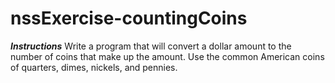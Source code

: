 # nssExercise-countingCoins

***Instructions***
Write a program that will convert a dollar amount to the number of coins that make up the amount. Use the common American coins of quarters, dimes, nickels, and pennies.